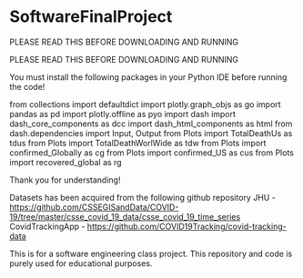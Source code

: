 # SoftwareFinalProject
PLEASE READ THIS BEFORE DOWNLOADING AND RUNNING

PLEASE READ THIS BEFORE DOWNLOADING AND RUNNING

You must install the following packages in your Python IDE before running the code!

from collections import defaultdict
import plotly.graph_objs as go
import pandas as pd
import plotly.offline as pyo
import dash
import dash_core_components as dcc
import dash_html_components as html
from dash.dependencies import Input, Output
from Plots import TotalDeathUs as tdus
from Plots import TotalDeathWorlWide as tdw
from Plots import confirmed_Globally as cg
from Plots import confirmed_US as cus
from Plots import recovered_global as rg

Thank you for understanding!


Datasets has been acquired from the following github repository
JHU - https://github.com/CSSEGISandData/COVID-19/tree/master/csse_covid_19_data/csse_covid_19_time_series
CovidTrackingApp - https://github.com/COVID19Tracking/covid-tracking-data


This is for a software engineering class project. This repository and code is purely used for educational purposes.


